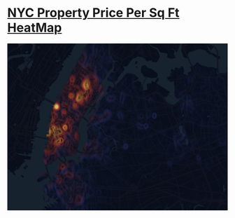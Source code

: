 # [NYC Property Price Per Sq Ft HeatMap](https://roxyi.github.io/nyc_psf_heatmap/)

![preview](preview.jpg)